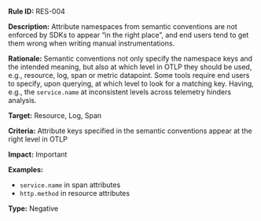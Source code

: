 **Rule ID:** RES-004

**Description:** Attribute namespaces from semantic conventions are not enforced by SDKs to appear “in the right place”, and end users tend to get them wrong when writing manual instrumentations.

**Rationale:** Semantic conventions not only specify the namespace keys and the intended meaning, but also at which level in OTLP they should be used, e.g., resource, log, span or metric datapoint. Some tools require end users to specify, upon querying, at which level to look for a matching key. Having, e.g., the `service.name` at inconsistent levels across telemetry hinders analysis.

**Target:** Resource, Log, Span

**Criteria:** Attribute keys specified in the semantic conventions appear at the right level in OTLP

**Impact:** Important

**Examples:**

* `service.name` in span attributes  
* `http.method` in resource attributes

**Type:** Negative
